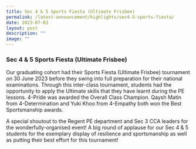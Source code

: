 ```yaml
---
title: Sec 4 & 5 Sports Fiesta (Ultimate Frisbee)
permalink: /latest-announcement/highlights/sec4-5-sports-fiesta/
date: 2023-07-03
layout: post
description: ""
image: ""
---
```

### **Sec 4 & 5 Sports Fiesta (Ultimate Frisbee)**

Our graduating cohort had their Sports Fiesta (Ultimate Frisbee) tournament on 30 June 2023 before they swing into full preparation for their national examinations. Through this inter-class tournament, students had the opportunity to apply the Ultimate skills that they have learnt during the PE lessons. 4-Pride was awarded the Overall Class Champion. Qaysh Matin from 4-Determination and Yuki Khoo from 4-Empathy both won the Best Sportsmanship awards. 
 
A special shoutout to the Regent PE department and Sec 3 CCA leaders for the wonderfully-organised event! A big round of applause for our Sec 4 & 5 students for the exemplary display of resilience and sportsmanship as well as putting their best effort for this tournament!